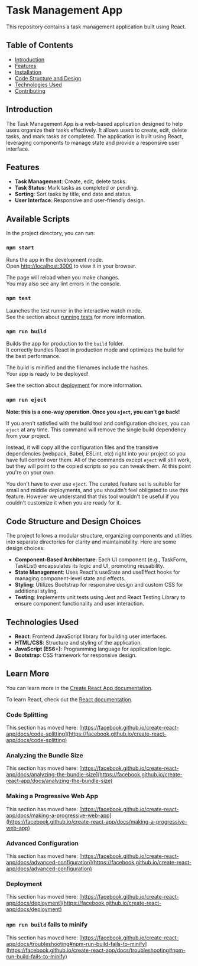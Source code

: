 # Task Management App

This repository contains a task management application built using React.

## Table of Contents

- [Introduction](#introduction)
- [Features](#features)
- [Installation](#installation)
- [Code Structure and Design](#CodeStructureandDesign)
- [Technologies Used](#technologies-used)
- [Contributing](#contributing)

## Introduction

The Task Management App is a web-based application designed to help users organize their tasks effectively. It allows users to create, edit, delete tasks, and mark tasks as completed. The application is built using React, leveraging components to manage state and provide a responsive user interface.

## Features

- **Task Management**: Create, edit, delete tasks.
- **Task Status**: Mark tasks as completed or pending.
- **Sorting**: Sort tasks by title, end date and status.
- **User Interface**: Responsive and user-friendly design.

## Available Scripts

In the project directory, you can run:

### `npm start`

Runs the app in the development mode.\
Open [http://localhost:3000](http://localhost:3000) to view it in your browser.

The page will reload when you make changes.\
You may also see any lint errors in the console.

### `npm test`

Launches the test runner in the interactive watch mode.\
See the section about [running tests](https://facebook.github.io/create-react-app/docs/running-tests) for more information.

### `npm run build`

Builds the app for production to the `build` folder.\
It correctly bundles React in production mode and optimizes the build for the best performance.

The build is minified and the filenames include the hashes.\
Your app is ready to be deployed!

See the section about [deployment](https://facebook.github.io/create-react-app/docs/deployment) for more information.

### `npm run eject`

**Note: this is a one-way operation. Once you `eject`, you can't go back!**

If you aren't satisfied with the build tool and configuration choices, you can `eject` at any time. This command will remove the single build dependency from your project.

Instead, it will copy all the configuration files and the transitive dependencies (webpack, Babel, ESLint, etc) right into your project so you have full control over them. All of the commands except `eject` will still work, but they will point to the copied scripts so you can tweak them. At this point you're on your own.

You don't have to ever use `eject`. The curated feature set is suitable for small and middle deployments, and you shouldn't feel obligated to use this feature. However we understand that this tool wouldn't be useful if you couldn't customize it when you are ready for it.

## Code Structure and Design Choices

The project follows a modular structure, organizing components and utilities into separate directories for clarity and maintainability. Here are some design choices:

- **Component-Based Architecture**: Each UI component (e.g., TaskForm, TaskList) encapsulates its logic and UI, promoting reusability.
- **State Management**: Uses React's useState and useEffect hooks for managing component-level state and effects.
- **Styling**: Utilizes Bootstrap for responsive design and custom CSS for additional styling.
- **Testing**: Implements unit tests using Jest and React Testing Library to ensure component functionality and user interaction.

## Technologies Used

- **React**: Frontend JavaScript library for building user interfaces.
- **HTML/CSS**: Structure and styling of the application.
- **JavaScript (ES6+)**: Programming language for application logic.
- **Bootstrap**: CSS framework for responsive design.

## Learn More

You can learn more in the [Create React App documentation](https://facebook.github.io/create-react-app/docs/getting-started).

To learn React, check out the [React documentation](https://reactjs.org/).

### Code Splitting

This section has moved here: [https://facebook.github.io/create-react-app/docs/code-splitting](https://facebook.github.io/create-react-app/docs/code-splitting)

### Analyzing the Bundle Size

This section has moved here: [https://facebook.github.io/create-react-app/docs/analyzing-the-bundle-size](https://facebook.github.io/create-react-app/docs/analyzing-the-bundle-size)

### Making a Progressive Web App

This section has moved here: [https://facebook.github.io/create-react-app/docs/making-a-progressive-web-app](https://facebook.github.io/create-react-app/docs/making-a-progressive-web-app)

### Advanced Configuration

This section has moved here: [https://facebook.github.io/create-react-app/docs/advanced-configuration](https://facebook.github.io/create-react-app/docs/advanced-configuration)

### Deployment

This section has moved here: [https://facebook.github.io/create-react-app/docs/deployment](https://facebook.github.io/create-react-app/docs/deployment)

### `npm run build` fails to minify

This section has moved here: [https://facebook.github.io/create-react-app/docs/troubleshooting#npm-run-build-fails-to-minify](https://facebook.github.io/create-react-app/docs/troubleshooting#npm-run-build-fails-to-minify)
